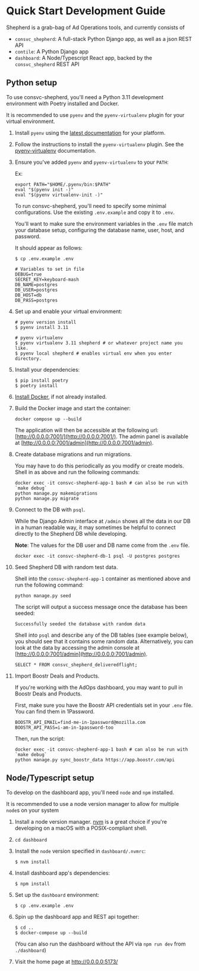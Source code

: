 # Quick Start Development Guide

Shepherd is a grab-bag of Ad Operations tools, and currently consists of
* `consvc_shepherd`: A full-stack Python Django app, as well as a json REST API
* `contile`: A Python Django app
* `dashboard`: A Node/Typescript React app, backed by the `consvc_shepherd` REST API

## Python setup

To use consvc-shepherd, you'll need a Python 3.11 development environment with Poetry installed and Docker.

It is recommended to use `pyenv` and the `pyenv-virtualenv` plugin for your virtual environment.
1. Install `pyenv` using the [latest documentation](https://github.com/pyenv/pyenv#installation) for your platform.
1. Follow the instructions to install the `pyenv-virtualenv` plugin.
See the [pyenv-virtualenv](https://github.com/pyenv/pyenv-virtualenv) documentation.
1. Ensure you've added `pyenv` and `pyenv-virtualenv` to your `PATH`:

    Ex:
    ```shell
    export PATH="$HOME/.pyenv/bin:$PATH"
    eval "$(pyenv init -)"
    eval "$(pyenv virtualenv-init -)"
    ```

    To run consvc-shepherd, you'll need to specify some minimal configurations.
    Use the existing `.env.example` and copy it to `.env`.

    You'll want to make sure the environment variables in the `.env` file match your database setup, configuring the database name, user, host, and password.

    It should appear as follows:

    ```shell
    $ cp .env.example .env

    # Variables to set in file
    DEBUG=true
    SECRET_KEY=keyboard-mash
    DB_NAME=postgres
    DB_USER=postgres
    DB_HOST=db
    DB_PASS=postgres
    ```

1. Set up and enable your virtual environment:

    ```shell
    # pyenv version install
    $ pyenv install 3.11

    # pyenv virtualenv
    $ pyenv virtualenv 3.11 shepherd # or whatever project name you like.
    $ pyenv local shepherd # enables virtual env when you enter directory.
    ```

1. Install your dependencies:

    ```shell
    $ pip install poetry
    $ poetry install
    ```

1. [Install Docker](https://docs.docker.com/engine/install/), if not already installed.

1. Build the Docker image and start the container:
    ```shell
    docker compose up --build
    ```

    The application will then be accessible at the following url: [http://0.0.0.0:7001/](http://0.0.0.0:7001/). The admin panel is available at [http://0.0.0.0:7001/admin](http://0.0.0.0:7001/admin).

1. Create database migrations and run migrations.

    You may have to do this periodically as you modify or create models. Shell in as above and run the following commands:
    ```shell
    docker exec -it consvc-shepherd-app-1 bash # can also be run with `make debug`
    python manage.py makemigrations
    python manage.py migrate
    ```

1. Connect to the DB with `psql`.

    While the Django Admin interface at `/admin` shows all the data in our DB in a human readable way, it may sometimes be
    helpful to connect directly to the Shepherd DB while developing.

    **Note**: The values for the DB user and DB name come from the `.env` file.

    ```shell
    docker exec -it consvc-shepherd-db-1 psql -U postgres postgres
    ```

1. Seed Shepherd DB with random test data.

    Shell into the `consvc-shepherd-app-1` container as mentioned above and run the following command:
    ```shell
    python manage.py seed
    ```

    The script will output a success message once the database has been seeded:
    ```shell
    Successfully seeded the database with random data
    ```

    Shell into `psql` and describe any of the DB tables (see example below), you should see that it contains some random data. Alternatively, you can look at the data by accessing the admin console at [http://0.0.0.0:7001/admin](http://0.0.0.0:7001/admin).
    ```shell
    SELECT * FROM consvc_shepherd_deliveredflight;
    ```

1. Import Boostr Deals and Products.

    If you're working with the AdOps dashboard, you may want to pull in Boostr Deals and Products.

    First, make sure you have the Boostr API credentials set in your `.env` file. You can find them in 1Password.

    ```shell
    BOOSTR_API_EMAIL=find-me-in-1password@mozilla.com
    BOOSTR_API_PASS=i-am-in-1password-too
    ```

    Then, run the script:

    ```shell
    docker exec -it consvc-shepherd-app-1 bash # can also be run with `make debug`
    python manage.py sync_boostr_data https://app.boostr.com/api
    ```

## Node/Typescript setup

To develop on the dashboard app, you'll need `node` and `npm` installed.

It is recommended to use a node version manager to allow for multiple `node`s on your system

1. Install a node version manager. [nvm](https://github.com/nvm-sh/nvm) is a great
  choice if you're developing on a macOS with a POSIX-compliant shell.

2. `cd dashboard`

3. Install the `node` version specified in `dashboard/.nvmrc`:

    ```shell
    $ nvm install
    ```

4. Install dashboard app's dependencies:

    ```shell
    $ npm install
    ```
5. Set up the `dashboard` environment:

    ```shell
    $ cp .env.example .env
    ```
6. Spin up the dashboard app and REST api together:

    ```shell
    $ cd ..
    $ docker-compose up --build
    ```

    (You can also run the dashboard without the API via `npm run dev` from `./dashboard`)

7. Visit the home page at http://0.0.0.0:5173/
